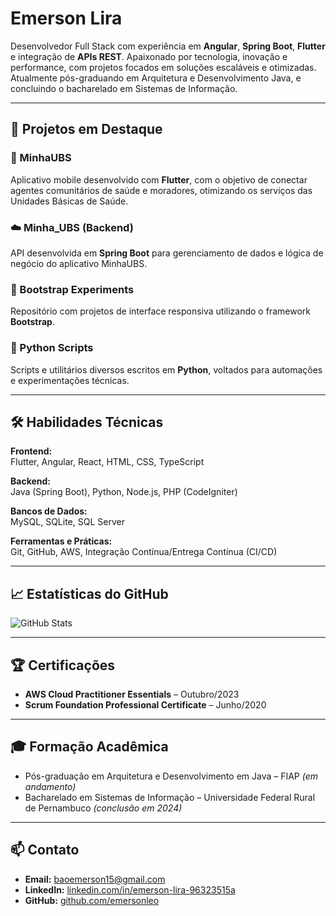 # Emerson Lira

Desenvolvedor Full Stack com experiência em **Angular**, **Spring Boot**, **Flutter** e integração de **APIs REST**. Apaixonado por tecnologia, inovação e performance, com projetos focados em soluções escaláveis e otimizadas. Atualmente pós-graduando em Arquitetura e Desenvolvimento Java, e concluindo o bacharelado em Sistemas de Informação.

---

## 🚀 Projetos em Destaque

### 📱 MinhaUBS
Aplicativo mobile desenvolvido com **Flutter**, com o objetivo de conectar agentes comunitários de saúde e moradores, otimizando os serviços das Unidades Básicas de Saúde.

### ☁️ Minha_UBS (Backend)
API desenvolvida em **Spring Boot** para gerenciamento de dados e lógica de negócio do aplicativo MinhaUBS.

### 🎨 Bootstrap Experiments
Repositório com projetos de interface responsiva utilizando o framework **Bootstrap**.

### 🐍 Python Scripts
Scripts e utilitários diversos escritos em **Python**, voltados para automações e experimentações técnicas.

---

## 🛠️ Habilidades Técnicas

**Frontend:**  
Flutter, Angular, React, HTML, CSS, TypeScript

**Backend:**  
Java (Spring Boot), Python, Node.js, PHP (CodeIgniter)

**Bancos de Dados:**  
MySQL, SQLite, SQL Server

**Ferramentas e Práticas:**  
Git, GitHub, AWS, Integração Contínua/Entrega Contínua (CI/CD)

---

## 📈 Estatísticas do GitHub

![GitHub Stats](https://github-readme-stats.vercel.app/api?username=emersonleo&show_icons=true&theme=default)

---

## 🏆 Certificações

- **AWS Cloud Practitioner Essentials** – Outubro/2023  
- **Scrum Foundation Professional Certificate** – Junho/2020

---

## 🎓 Formação Acadêmica

- Pós-graduação em Arquitetura e Desenvolvimento em Java – FIAP *(em andamento)*  
- Bacharelado em Sistemas de Informação – Universidade Federal Rural de Pernambuco *(conclusão em 2024)*

---

## 📫 Contato

- **Email:** baoemerson15@gmail.com  
- **LinkedIn:** [linkedin.com/in/emerson-lira-96323515a](https://www.linkedin.com/in/emerson-lira-96323515a)  
- **GitHub:** [github.com/emersonleo](https://github.com/emersonleo)
